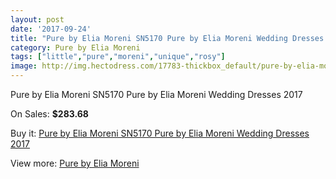 ```yaml
---
layout: post
date: '2017-09-24'
title: "Pure by Elia Moreni SN5170 Pure by Elia Moreni Wedding Dresses 2017"
category: Pure by Elia Moreni
tags: ["little","pure","moreni","unique","rosy"]
image: http://img.hectodress.com/17783-thickbox_default/pure-by-elia-moreni-sn5170-pure-by-elia-moreni-wedding-dresses-2013.jpg
---
```

Pure by Elia Moreni SN5170 Pure by Elia Moreni Wedding Dresses 2017

On Sales: **$283.68**
<a href="https://www.hectodress.com/pure-by-elia-moreni/8359-pure-by-elia-moreni-sn5170-pure-by-elia-moreni-wedding-dresses-2013.html"><amp-img layout="responsive" width="600" height="600" src="//img.hectodress.com/17783-thickbox_default/pure-by-elia-moreni-sn5170-pure-by-elia-moreni-wedding-dresses-2013.jpg" alt="Pure by Elia Moreni SN5170 Pure by Elia Moreni Wedding Dresses 2017 0" /></a>

Buy it: [Pure by Elia Moreni SN5170 Pure by Elia Moreni Wedding Dresses 2017](https://www.hectodress.com/pure-by-elia-moreni/8359-pure-by-elia-moreni-sn5170-pure-by-elia-moreni-wedding-dresses-2013.html "Pure by Elia Moreni SN5170 Pure by Elia Moreni Wedding Dresses 2017")

View more: [Pure by Elia Moreni](https://www.hectodress.com/141-pure-by-elia-moreni "Pure by Elia Moreni")